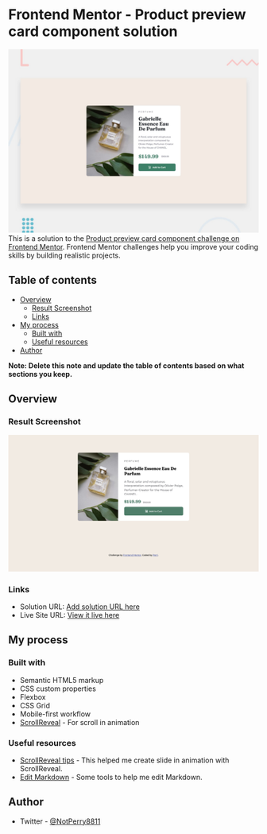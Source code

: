# Frontend Mentor - Product preview card component solution

![Design preview for the Product preview card component coding challenge](./design/desktop-preview.jpg)
This is a solution to the [Product preview card component challenge on Frontend Mentor](https://www.frontendmentor.io/challenges/product-preview-card-component-GO7UmttRfa). Frontend Mentor challenges help you improve your coding skills by building realistic projects. 

## Table of contents

- [Overview](#overview)
  - [Result Screenshot](#screenshot)
  - [Links](#links)
- [My process](#my-process)
  - [Built with](#built-with)
  - [Useful resources](#useful-resources)
- [Author](#author)


**Note: Delete this note and update the table of contents based on what sections you keep.**

## Overview


### Result Screenshot
![Screenshot for the solution](./design/screenshot.jpg)



### Links

- Solution URL: [Add solution URL here](https://www.frontendmentor.io/solutions/responsive-preview-card-with-slide-in-animation-QN_1qGnG9I)
- Live Site URL: [View it live here](https://unrivaled-longma-87170d.netlify.app/)

## My process

### Built with

- Semantic HTML5 markup
- CSS custom properties
- Flexbox
- CSS Grid
- Mobile-first workflow
- [ScrollReveal](https://scrollrevealjs.org/) - For scroll in animation


### Useful resources

- [ScrollReveal tips](https://ithelp.ithome.com.tw/articles/10218469) - This helped me create slide in animation with ScrollReveal.
- [Edit Markdown](https://ithelp.ithome.com.tw/articles/10225442) - Some tools to help me edit Markdown.



## Author
- Twitter - [@NotPerry8811](https://www.twitter.com/NotPerry)




